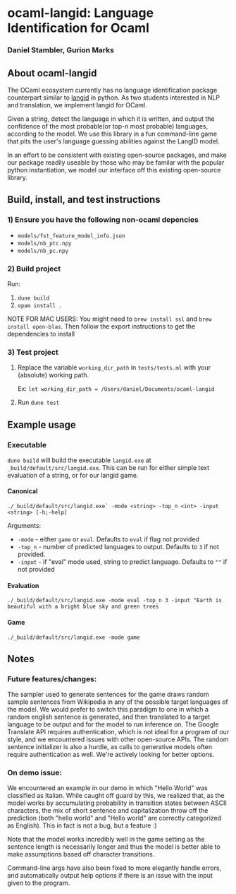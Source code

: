 # ocaml-langid: Language Identification for Ocaml

### Daniel Stambler, Gurion Marks

## About ocaml-langid

The OCaml ecosystem currently has no language identification package counterpart similar to [langid](https://github.com/saffsd/langid.py) in python. As two students interested in NLP and translation, we implement langid for OCaml. 

Given a string, detect the language in which it is written, and output the confidence of the most probable(or top-n most probable) languages, according to the model. 
We use this library in a fun command-line game that pits the user's language guessing abilities against the LangID model.

In an effort to be consistent with existing open-source packages, and make our package readily useable by those who may be familar with the popular python instantiation, we model our interface off this existing open-source library.

## Build, install, and test instructions

### 1) Ensure you have the following non-ocaml depencies
* `models/fst_feature_model_info.json`
* `models/nb_ptc.npy`
* `models/nb_pc.npy`

### 2) Build project
Run:
1) `dune build`
2) `opam install .`

NOTE FOR MAC USERS: You might need to `brew install ssl` and `brew install open-blas`. Then follow the export instructions to get the dependencies to install

### 3) Test project
1) Replace the variable `working_dir_path` in `tests/tests.ml` with your (absolute) working path.

    Ex: `let working_dir_path = /Users/daniel/Documents/ocaml-langid`

2) Run `dune test`

## Example usage
### Executable
`dune build` will build the executable `langid.exe` at `_build/default/src/langid.exe`. This can be run for either simple text evaluation of a string, or for our langid game.

#### Canonical
```./_build/default/src/langid.exe` -mode <string> -top_n <int> -input <string> [-h;-help]```

Arguments:
* `-mode` - either `game` or `eval`. Defaults to `eval` if flag not provided
* `-top_n` - number of predicted languages to output. Defaults to `3` if not provided.
* `-input` - if "eval" mode used, string to predict language. Defaults to `""` if not provided

#### Evaluation
```./_build/default/src/langid.exe -mode eval -top_n 3 -input "Earth is beautiful with a bright blue sky and green trees```

#### Game
```./_build/default/src/langid.exe -mode game```

## Notes

### Future features/changes:
The sampler used to generate sentences for the game draws random sample sentences from Wikipedia in any of the possible target languages of the model. We would prefer to switch this paradigm to one in which a random english sentence is generated, and then translated to a target language to be output and for the model to run inference on. The Google Translate API requires authentication, which is not ideal for a program of our style, and we encountered issues with other open-source APIs. The random sentence initializer is also a hurdle, as calls to generative models often require authentication as well. We're actively looking for better options.

### On demo issue:
We encountered an example in our demo in which "Hello World" was classified as Italian. While caught off guard by this, we realized that, as the model works by accumulating probability in transition states between ASCII characters, the mix of short sentence and capitalization throw off the prediction (both "hello world" and "Hello world" are correctly categorized as English). This in fact is not a bug, but a feature :)

Note that the model works incredibly well in the game setting as the sentence length is necessarily longer and thus the model is better able to make assumptions based off character transitions.

Command-line args have also been fixed to more elegantly handle errors, and automatically output help options if there is an issue with the input given to the program.